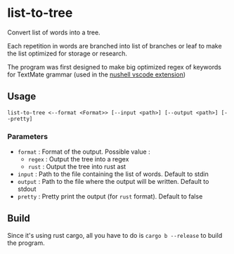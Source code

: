 # list-to-tree

Convert list of words into a tree. 

Each repetition in words are branched into list of branches or leaf to make the list optimized for storage or research. 

The program was first designed to make big optimized regex of keywords for TextMate grammar (used in the [nushell vscode extension](https://github.com/nushell/vscode-nushell-lang))

## Usage

```
list-to-tree <--format <Format>> [--input <path>] [--output <path>] [--pretty] 
```

### Parameters

- `format` : Format of the output. Possible value :
  - `regex` : Output the tree into a regex
  - `rust` : Output the tree into rust ast
- `input` : Path to the file containing the list of words. Default to stdin
- `output` : Path to the file where the output will be written. Default to stdout
- `pretty` : Pretty print the output (for `rust` format). Default to false

## Build

Since it's using rust cargo, all you have to do is `cargo b --release` to build the program.